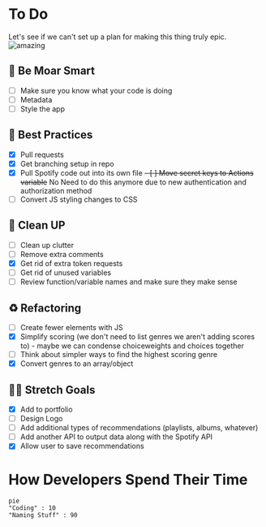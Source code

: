 # To Do
Let's see if we can't set up a plan for making this thing truly epic.
![amazing](https://data.textstudio.com/output/sample/animated/6/0/6/4/amazing-3-14606.gif)

## 🧠 Be Moar Smart
- [ ] Make sure you know what your code is doing
- [ ] Metadata
- [ ] Style the app

## 🏅 Best Practices
- [x] Pull requests
- [x] Get branching setup in repo
- [x] Pull Spotify code out into its own file
~~- [ ] Move secret keys to Actions variable~~ No Need to do this anymore due to new authentication and authorization method
- [ ] Convert JS styling changes to CSS

## 🧹 Clean UP
- [ ] Clean up clutter
- [ ] Remove extra comments
- [x] Get rid of extra token requests
- [ ] Get rid of unused variables
- [ ] Review function/variable names and make sure they make sense

## ♻️ Refactoring
- [ ] Create fewer elements with JS
- [x] Simplify scoring (we don't need to list genres we aren't adding scores to) - maybe we can condense choiceweights and choices together
- [ ] Think about simpler ways to find the highest scoring genre
- [x] Convert genres to an array/object

## 🧘🏻 Stretch Goals
- [x] Add to portfolio
- [ ] Design Logo
- [ ] Add additional types of recommendations (playlists, albums, whatever)
- [ ] Add another API to output data along with the Spotify API
- [x] Allow user to save recommendations

# How Developers Spend Their Time
```mermaid
pie
"Coding" : 10
"Naming Stuff" : 90
```